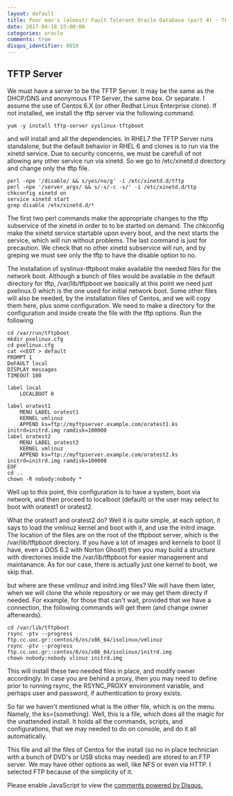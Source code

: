 ```yaml
---
layout: default
title: Poor man's (almost) Fault Tolerant Oracle Database (part 4) - TFTP Server
date: 2017-04-18 15:00:00
categories: oracle
comments: true
disqus_identifier: 0010
---
```


## TFTP Server 
We must have a server to be the TFTP Server. It may be the same as the DHCP/DNS and anonymous FTP Server, the same box. Or separate. I assume the use of Centos 6.X (or other Redhat Linux Enterprise clone). If not installed, we install the tftp server via the following command.
```
yum -y install tftp-server syslinux-tftpboot
```
and will install and all the dependencies. In RHEL7 the TFTP Server runs standalone, but the default behavior in RHEL 6 and clones is to run via the xinetd service. Due to security concerns, we must be carefull of not allowing any other service run via xinetd.
So we go to /etc/xinetd.d directory and change only the tftp file. 
```
perl -npe '/disable/ && s/yes/no/g' -i /etc/xinetd.d/tftp
perl -npe '/server_args/ && s/-s/-c -s/' -i /etc/xinetd.d/ttp
chkconfig xinetd on
service xinetd start
grep disable /etx/xinetd.d/*
```
The first two perl commands make the appropriate changes to the tftp subservice of the xinetd in order to to be started on demand. The chkconfig make the xinetd service startable upon every boot, and the next starts the service, which will run without problems. The last command is just for precaution. We check that no other xinetd subservice will run, and by greping we must see only the tftp to have the disable option to no.

The installation of syslinux-tftpboot make available the needed files for the network boot. Although a bunch of files would be available in the default directory for tftp, /var/lib/tftpboot we basically at this point we need just pxelinux.0 which is the one used for initial network boot.
Some other files will also be needed, by the installation files of Centos, and we will copy them here, plus some configuration.
We need to make a directory for the configuration and inside create the file with the tftp options. Run the following
```
cd /var/run/tftpboot
mkdir pxelinux.cfg
cd pxelinux.cfg
cat <<EOT > default
PROMPT 1
DeFAULT local
DISPLAY messages
TIMEOUT 100

label local
    LOCALBOOT 0

label oratest1
    MENU LABEL oratest1
    KERNEL vmlinuz
    APPEND ks=ftp://myftpserver.example.com/oratest1.ks initrd=initrd.img ramdisk=100000
label oratest2
    MENU LABEL oratest2
    KERNEL vmlinuz
    APPEND ks=ftp://myftpserver.example.com/oratest2.ks initrd=initrd.img ramdisk=100000
EOF
cd ..
chown -R nobody:nobody *
```

Well up to this point, this configuration is to have a system, boot via network, and then proceed to localboot (default) or the user may select to boot with oratest1 or oratest2.

What the oratest1 and oratest2 do? Well it is quite simple, at each option, it says to load the vmlinuz kernel and boot with it, and use the initrd image. The location of the files are on the root of the tftpboot server, which is the /var/lib/tftpboot directory. If you have a lot of images and kernels to boot (I have, even a DOS 6.2 with Norton Ghost!) then you may build a structure with directories inside the /var/lib/tftpboot for easier management and maintanance. As for our case, there is actually just one kernel to boot, we skip that.

but where are these vmlinuz and initrd.img files? We will have them later, when we will clone the whole repository or we may get them directy if needed. For example, for those that can't wait, provided that we have a connection, the following commands will get them (and change owner afterwards).
```
cd /var/lib/tftpboot
rsync -ptv --progress ftp.cc.uoc.gr::centos/6/os/x86_64/isolinux/vmlinuz
rsync -ptv --progress ftp.cc.uoc.gr::centos/6/os/x86_64/isolinux/initrd.img
chown nobody:nobody vlinuz initrd.img
```
This will install these two needed files in place, and modify owner accordingly. In case you are behind a proxy, then you may need to define prior to running rsync, the RSYNC_PROXY environment variable, and perhaps user and password, if authentication to proxy exists.

So far we haven't mentioned what is the other file, which is on the menu. Namely, the ks={something}. Well, this is a file, which does all the magic for the unattended install. It holds all the commands, scripts, and configurations, that we may needed to do on console, and do it all automatically.

This file and all the files of Centos for the install (so no in place technician with a bunch of DVD's or USB sticks may needed) are stored to an FTP server. We may have other options as well, like NFS or even via HTTP. I selected FTP because of the simplicity of it. 



<div id="disqus_thread"></div>
<script>
  var disqus_config = function () {
    this.page.url = "{{ page.url | prepend: site.url }}";
    this.page.identifier = "{{ page.disqus_identifier }}"; 
  };
  (function() { // DON'T EDIT BELOW THIS LINE
    var d = document, s = d.createElement('script');
    s.src = '//savvaspavlidis.disqus.com/embed.js';
    s.setAttribute('data-timestamp', +new Date());
    (d.head || d.body).appendChild(s);
})();
</script>
<noscript>Please enable JavaScript to view the <a href="https://disqus.com/?ref_noscript">comments powered by Disqus.</a></noscript>
